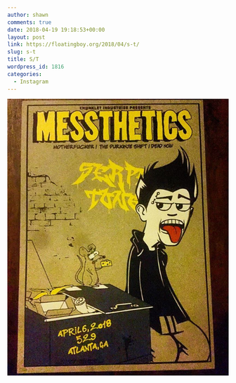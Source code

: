 ```yaml
---
author: shawn
comments: true
date: 2018-04-19 19:18:53+00:00
layout: post
link: https://floatingboy.org/2018/04/s-t/
slug: s-t
title: S/T
wordpress_id: 1816
categories:
  - Instagram
---
```


[![S/T](/assets/media/2018/04/29740757_364833014034177_2326725002767892480_n.jpg)](/assets/media/2018/04/29740757_364833014034177_2326725002767892480_n.jpg)
